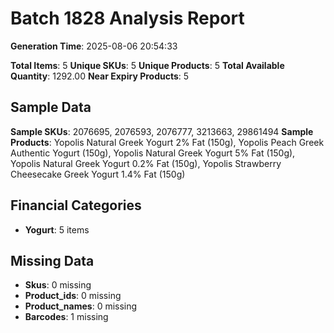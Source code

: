 # Batch 1828 Analysis Report

**Generation Time**: 2025-08-06 20:54:33

**Total Items**: 5
**Unique SKUs**: 5
**Unique Products**: 5
**Total Available Quantity**: 1292.00
**Near Expiry Products**: 5

## Sample Data
**Sample SKUs**: 2076695, 2076593, 2076777, 3213663, 29861494
**Sample Products**: Yopolis Natural Greek Yogurt 2% Fat (150g), Yopolis Peach Greek Authentic Yogurt (150g), Yopolis Natural Greek Yogurt 5% Fat (150g), Yopolis Natural Greek Yogurt 0.2% Fat (150g), Yopolis Strawberry Cheesecake Greek Yogurt 1.4% Fat (150g)

## Financial Categories
- **Yogurt**: 5 items

## Missing Data
- **Skus**: 0 missing
- **Product_ids**: 0 missing
- **Product_names**: 0 missing
- **Barcodes**: 1 missing
